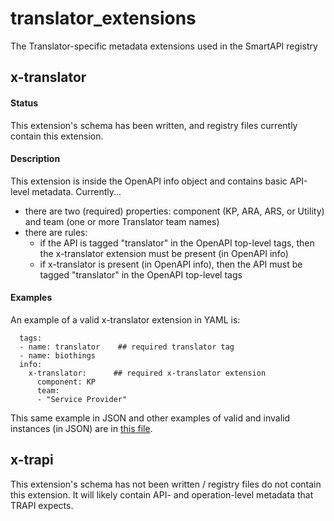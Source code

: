 # translator_extensions
The Translator-specific metadata extensions used in the SmartAPI registry

## x-translator
#### Status
This extension's schema has been written, and registry files currently contain this extension.

#### Description
This extension is inside the OpenAPI info object and contains basic API-level metadata. Currently...

- there are two (required) properties: component (KP, ARA, ARS, or Utility) and team (one or more Translator team names)
- there are rules:  
  - if the API is tagged "translator" in the OpenAPI top-level tags, then the x-translator extension must be present (in OpenAPI info)
  - if x-translator is present (in OpenAPI info), then the API must be tagged "translator" in the OpenAPI top-level tags  

#### Examples  
An example of a valid x-translator extension in YAML is:  
```
  tags:
  - name: translator    ## required translator tag
  - name: biothings
  info:
    x-translator:      ## required x-translator extension
      component: KP
      team:
      - "Service Provider"
```
This same example in JSON and other examples of valid and invalid instances (in JSON) are in [this file](https://github.com/NCATSTranslator/translator_extensions/blob/main/x-translator/smartapi_x-translator_examples.txt). 

## x-trapi
This extension's schema has not been written / registry files do not contain this extension. It will likely contain API- and operation-level metadata that TRAPI expects.